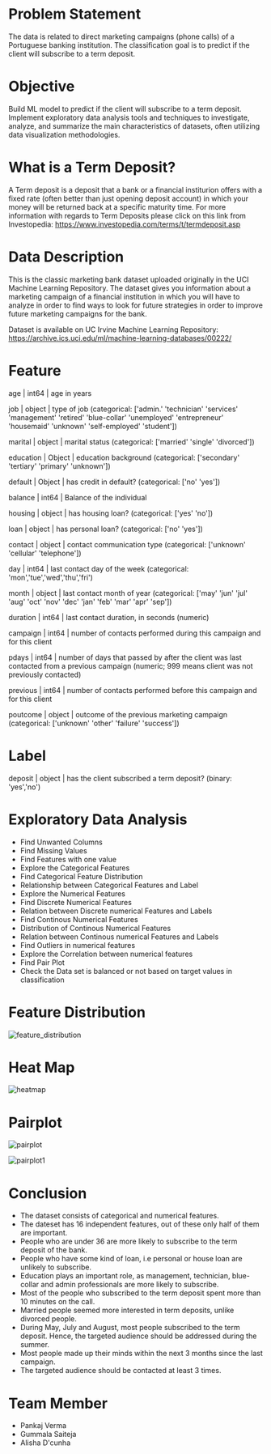 # Problem Statement

The data is related to direct marketing campaigns (phone calls) of a Portuguese banking institution. The classification goal is to predict if the client will subscribe to a term deposit.

# Objective

Build ML model to predict if the client will subscribe to a term deposit. Implement exploratory data analysis tools and techniques to investigate, analyze, and summarize the main characteristics of datasets, often utilizing data visualization methodologies.


# What is a Term Deposit?

A Term deposit is a deposit that a bank or a financial institurion offers with a fixed rate (often better than just opening deposit account) in which your money will be returned back at a specific maturity time. For more information with regards to Term Deposits please click on this link from Investopedia: https://www.investopedia.com/terms/t/termdeposit.asp

# Data Description

This is the classic marketing bank dataset uploaded originally in the UCI Machine Learning Repository. The dataset gives you information about a marketing campaign of a financial institution in which you will have to analyze in order to find ways to look for future strategies in order to improve future marketing campaigns for the bank.

Dataset is available on UC Irvine Machine Learning Repository: https://archive.ics.uci.edu/ml/machine-learning-databases/00222/

# Feature

age | int64 | age in years

job | object | type of job (categorical: ['admin.' 'technician' 'services' 'management' 'retired' 'blue-collar' 'unemployed' 'entrepreneur' 'housemaid' 'unknown' 'self-employed' 'student'])

marital | object | marital status (categorical: ['married' 'single' 'divorced'])

education | Object | education background (categorical: ['secondary' 'tertiary' 'primary' 'unknown'])

default | Object | has credit in default? (categorical: ['no' 'yes'])

balance | int64 | Balance of the individual

housing | object | has housing loan? (categorical: ['yes' 'no'])

loan | object | has personal loan? (categorical: ['no' 'yes'])

contact | object | contact communication type (categorical: ['unknown' 'cellular' 'telephone'])

day | int64 | last contact day of the week (categorical: 'mon','tue','wed','thu','fri')

month | object | last contact month of year (categorical: ['may' 'jun' 'jul' 'aug' 'oct' 'nov' 'dec' 'jan' 'feb' 'mar' 'apr' 'sep'])

duration | int64 | last contact duration, in seconds (numeric)

campaign | int64 | number of contacts performed during this campaign and for this client

pdays | int64 | number of days that passed by after the client was last contacted from a previous campaign (numeric; 999 means client was not previously contacted)

previous | int64 | number of contacts performed before this campaign and for this client

poutcome | object | outcome of the previous marketing campaign (categorical: ['unknown' 'other' 'failure' 'success'])

# Label

deposit | object | has the client subscribed a term deposit? (binary: 'yes','no')


# Exploratory Data Analysis

* Find Unwanted Columns
* Find Missing Values
* Find Features with one value
* Explore the Categorical Features
* Find Categorical Feature Distribution
* Relationship between Categorical Features and Label
* Explore the Numerical Features
* Find Discrete Numerical Features
* Relation between Discrete numerical Features and Labels
* Find Continous Numerical Features
* Distribution of Continous Numerical Features
* Relation between Continous numerical Features and Labels
* Find Outliers in numerical features
* Explore the Correlation between numerical features
* Find Pair Plot
* Check the Data set is balanced or not based on target values in classification

# Feature Distribution

![feature_distribution](https://user-images.githubusercontent.com/78812904/163993294-7765db6f-fe45-4983-897a-7f16e13df2b1.png)

# Heat Map

![heatmap](https://user-images.githubusercontent.com/78812904/163993463-4e82b50a-713d-4237-9b97-17eee16bbcbf.png)

# Pairplot

![pairplot](https://user-images.githubusercontent.com/78812904/163993589-fedeaaf7-5829-4670-b57b-ded39f31ab47.png)


![pairplot1](https://user-images.githubusercontent.com/78812904/163993651-ffa14469-e6f6-4832-97ca-bd6ac6943ca1.png)

# Conclusion

- The dataset consists of categorical and numerical features.
- The dateset has 16 independent features, out of these only half of them are important.
- People who are under 36 are more likely to subscribe to the term deposit of the bank.
- People who have some kind of loan, i.e personal or house loan are unlikely to subscribe.
- Education plays an important role, as management, technician, blue-collar and admin professionals are more likely to subscribe.
- Most of the people who subscribed to the term deposit spent more than 10 minutes on the call.
- Married people seemed more interested in term deposits, unlike divorced people.
- During May, July and August, most people subscribed to the term deposit. Hence, the targeted audience should be addressed during the summer.
- Most people made up their minds within the next 3 months since the last campaign.
- The targeted audience should be contacted at least 3 times.

# Team Member

- Pankaj Verma
- Gummala Saiteja
- Alisha D'cunha
